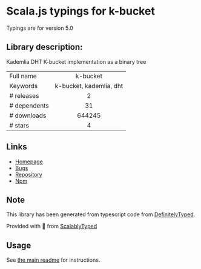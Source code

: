 
# Scala.js typings for k-bucket

Typings are for version 5.0

## Library description:
Kademlia DHT K-bucket implementation as a binary tree

|                    |                 |
| ------------------ | :-------------: |
| Full name          | k-bucket |
| Keywords           | k-bucket, kademlia, dht |
| # releases         | 2 |
| # dependents       | 31 |
| # downloads        | 644245 |
| # stars            | 4 |

## Links
- [Homepage](https://github.com/tristanls/k-bucket#readme)
- [Bugs](https://github.com/tristanls/k-bucket/issues)
- [Repository](https://github.com/tristanls/k-bucket)
- [Npm](https://www.npmjs.com/package/k-bucket)
    


## Note
This library has been generated from typescript code from [DefinitelyTyped](https://definitelytyped.org).

Provided with :purple_heart: from [ScalablyTyped](https://github.com/oyvindberg/ScalablyTyped)

## Usage
See [the main readme](../../readme.md) for instructions.


